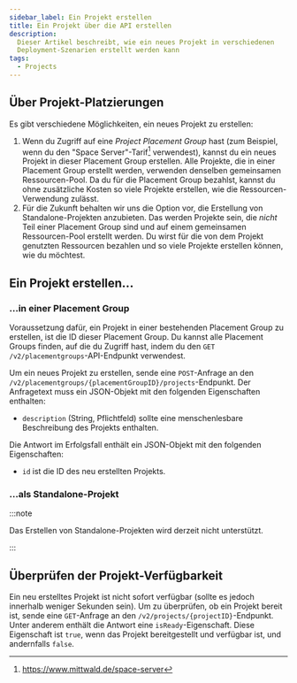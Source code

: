 ```yaml
---
sidebar_label: Ein Projekt erstellen
title: Ein Projekt über die API erstellen
description:
  Dieser Artikel beschreibt, wie ein neues Projekt in verschiedenen
  Deployment-Szenarien erstellt werden kann
tags:
  - Projects
---
```


## Über Projekt-Platzierungen

Es gibt verschiedene Möglichkeiten, ein neues Projekt zu erstellen:

1. Wenn du Zugriff auf eine _Project Placement Group_ hast (zum Beispiel, wenn
   du den "Space Server"-Tarif[^1] verwendest), kannst du ein neues Projekt in
   dieser Placement Group erstellen. Alle Projekte, die in einer Placement Group
   erstellt werden, verwenden denselben gemeinsamen Ressourcen-Pool. Da du für
   die Placement Group bezahlst, kannst du ohne zusätzliche Kosten so viele
   Projekte erstellen, wie die Ressourcen-Verwendung zulässt.
2. Für die Zukunft behalten wir uns die Option vor, die Erstellung von
   Standalone-Projekten anzubieten. Das werden Projekte sein, die _nicht_ Teil
   einer Placement Group sind und auf einem gemeinsamen Ressourcen-Pool erstellt
   werden. Du wirst für die von dem Projekt genutzten Ressourcen bezahlen und so
   viele Projekte erstellen können, wie du möchtest.

## Ein Projekt erstellen...

### ...in einer Placement Group

Voraussetzung dafür, ein Projekt in einer bestehenden Placement Group zu
erstellen, ist die ID dieser Placement Group. Du kannst alle Placement Groups
finden, auf die du Zugriff hast, indem du den
`GET /v2/placementgroups`-API-Endpunkt verwendest.

Um ein neues Projekt zu erstellen, sende eine `POST`-Anfrage an den
`/v2/placementgroups/{placementGroupID}/projects`-Endpunkt. Der Anfragetext muss
ein JSON-Objekt mit den folgenden Eigenschaften enthalten:

- `description` (String, Pflichtfeld) sollte eine menschenlesbare Beschreibung
  des Projekts enthalten.

Die Antwort im Erfolgsfall enthält ein JSON-Objekt mit den folgenden
Eigenschaften:

- `id` ist die ID des neu erstellten Projekts.

### ...als Standalone-Projekt

:::note

Das Erstellen von Standalone-Projekten wird derzeit nicht unterstützt.

:::

## Überprüfen der Projekt-Verfügbarkeit

Ein neu erstelltes Projekt ist nicht sofort verfügbar (sollte es jedoch
innerhalb weniger Sekunden sein). Um zu überprüfen, ob ein Projekt bereit ist,
sende eine `GET`-Anfrage an den `/v2/projects/{projectID}`-Endpunkt. Unter
anderem enthält die Antwort eine `isReady`-Eigenschaft. Diese Eigenschaft ist
`true`, wenn das Projekt bereitgestellt und verfügbar ist, und andernfalls
`false`.

[^1]: https://www.mittwald.de/space-server

